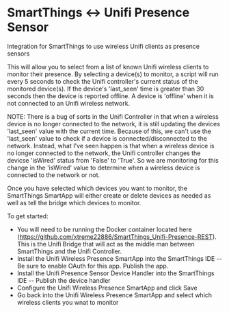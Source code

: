 # SmartThings <-> Unifi Presence Sensor
Integration for SmartThings to use wireless Unifi clients as presence sensors

This will allow you to select from a list of known Unifi wireless clients to monitor their presence. By selecting a device(s) to monitor, a script will run every 5 seconds to check the Unifi controller's current status of the monitored device(s). If the device's 'last_seen' time is greater than 30 seconds then the device is reported offline. A device is 'offline' when it is not connected to an Unifi wireless network.

NOTE: There is a bug of sorts in the Unifi Controller in that when a wireless device is no longer connected to the network, it is still updating the devices 'last_seen' value with the current time. Because of this, we can't use the 'last_seen' value to check if a device is connected/disconnected to the network. Instead, what I've seen happen is that when a wireless device is no longer connected to the network, the Unifi controller changes the devicse 'isWired' status from 'False' to 'True'. So we are monitoring for this change in the 'isWired' value to determine when a wireless device is connected to the network or not.

Once you have selected which devices you want to monitor, the SmartThings SmartApp will either create or delete devices as needed as well as tell the bridge which devices to monitor.

To get started:

- You will need to be running the Docker container located here (https://github.com/xtreme22886/SmartThings_Unifi-Presence-REST). This is the Unifi Bridge that will act as the middle man between SmartThings and the Unifi Controller.
- Install the Unifi Wireless Presence SmartApp into the SmartThings IDE
-- Be sure to enable OAuth for this app. Publish the app.
- Install the Unifi Presence Sensor Device Handler into the SmartThings IDE
-- Publish the device handler
- Configure the Unifi Wireless Presence SmartApp and click Save
- Go back into the Unifi Wireless Presence SmartApp and select which wireless clients you wnat to monitor
